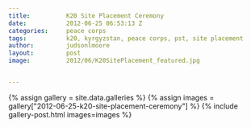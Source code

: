 ```yaml
---
title:			K20 Site Placement Ceremony
date:			2012-06-25 06:53:13 Z
categories:		peace corps
tags:			k20, kyrgyzstan, peace corps, pst, site placement
author:			judsonlmoore
layout:			post
image:			2012/06/K20SitePlacement_featured.jpg


---
```


{% assign gallery = site.data.galleries %}
{% assign images = gallery["2012-06-25-k20-site-placement-ceremony"] %}
{% include gallery-post.html images=images %}
